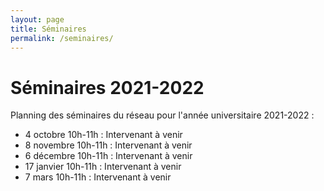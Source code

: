 ```yaml
---
layout: page
title: Séminaires
permalink: /seminaires/
---
```

# Séminaires 2021-2022


Planning des séminaires du réseau pour l'année universitaire 2021-2022 :

- 4 octobre 10h-11h : Intervenant à venir
- 8 novembre 10h-11h : Intervenant à venir
- 6 décembre 10h-11h : Intervenant à venir
- 17 janvier 10h-11h : Intervenant à venir 
- 7 mars 10h-11h : Intervenant à venir